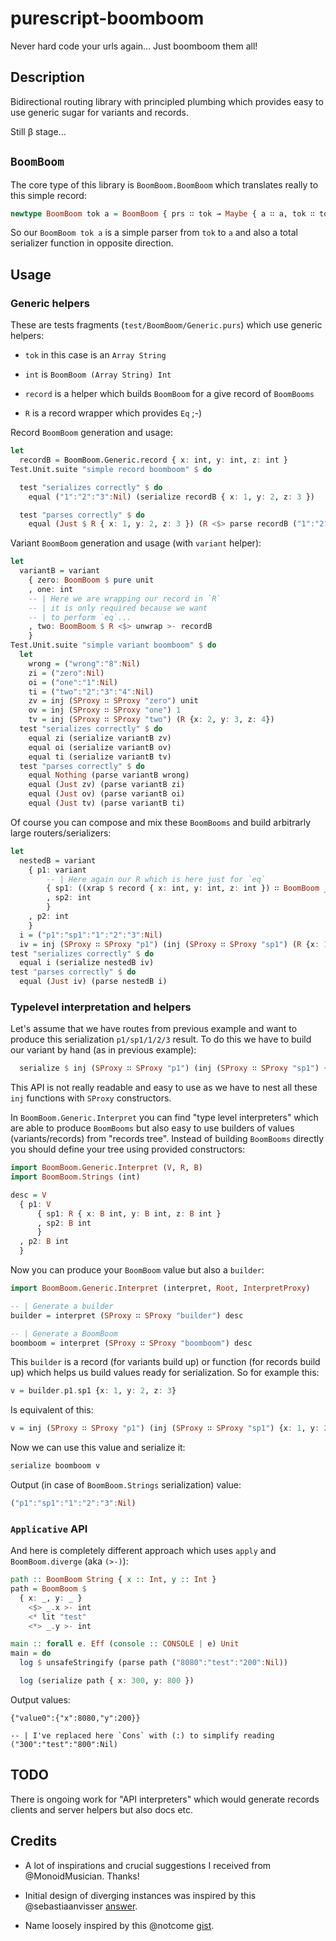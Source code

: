 # purescript-boomboom

Never hard code your urls again... Just boomboom them all!

## Description

Bidirectional routing library with principled plumbing which provides easy to use generic sugar for variants and records.

Still β stage...

## `BoomBoom`

The core type of this library is `BoomBoom.BoomBoom` which translates really to this simple record:

```purescript
newtype BoomBoom tok a = BoomBoom { prs ∷ tok → Maybe { a ∷ a, tok ∷ tok }, ser ∷ a → tok }
```

So our `BoomBoom tok a` is a simple parser from `tok` to `a` and also a total serializer function in opposite direction.

## Usage

### Generic helpers

These are tests fragments (`test/BoomBoom/Generic.purs`) which use generic helpers:

* `tok` in this case is an `Array String`

* `int` is `BoomBoom (Array String) Int`

* `record` is a helper which builds `BoomBoom` for a give record of `BoomBooms`

* `R` is a record wrapper which provides `Eq` ;-)

Record `BoomBoom` generation and usage:

```purescript
let
  recordB = BoomBoom.Generic.record { x: int, y: int, z: int }
Test.Unit.suite "simple record boomboom" $ do

  test "serializes correctly" $ do
    equal ("1":"2":"3":Nil) (serialize recordB { x: 1, y: 2, z: 3 })

  test "parses correctly" $ do
    equal (Just $ R { x: 1, y: 2, z: 3 }) (R <$> parse recordB ("1":"2":"3":Nil))
```

Variant `BoomBoom` generation and usage (with `variant` helper):

```purescript
let
  variantB = variant
    { zero: BoomBoom $ pure unit
    , one: int
    -- | Here we are wrapping our record in `R`
    -- | it is only required because we want
    -- | to perform `eq`...
    , two: BoomBoom $ R <$> unwrap >- recordB
    }
Test.Unit.suite "simple variant boomboom" $ do
  let
    wrong = ("wrong":"8":Nil)
    zi = ("zero":Nil)
    oi = ("one":"1":Nil)
    ti = ("two":"2":"3":"4":Nil)
    zv = inj (SProxy ∷ SProxy "zero") unit
    ov = inj (SProxy ∷ SProxy "one") 1
    tv = inj (SProxy ∷ SProxy "two") (R {x: 2, y: 3, z: 4})
  test "serializes correctly" $ do
    equal zi (serialize variantB zv)
    equal oi (serialize variantB ov)
    equal ti (serialize variantB tv)
  test "parses correctly" $ do
    equal Nothing (parse variantB wrong)
    equal (Just zv) (parse variantB zi)
    equal (Just ov) (parse variantB oi)
    equal (Just tv) (parse variantB ti)
```

Of course you can compose and mix these `BoomBooms` and build arbitrarly large routers/serializers:

```purescript
let
  nestedB = variant
    { p1: variant
        -- | Here again our R which is here just for `eq`
        { sp1: ((xrap $ record { x: int, y: int, z: int }) ∷ BoomBoom _ R)
        , sp2: int
        }
    , p2: int
    }
  i = ("p1":"sp1":"1":"2":"3":Nil)
  iv = inj (SProxy ∷ SProxy "p1") (inj (SProxy ∷ SProxy "sp1") (R {x: 1, y: 2, z: 3}))
test "serializes correctly" $ do
  equal i (serialize nestedB iv)
test "parses correctly" $ do
  equal (Just iv) (parse nestedB i)
```

### Typelevel interpretation and helpers

Let's assume that we have routes from previous example and want to produce this serialization `p1/sp1/1/2/3` result. To do this we have to build our variant by hand (as in previous example):

```purescript
  serialize $ inj (SProxy ∷ SProxy "p1") (inj (SProxy ∷ SProxy "sp1") {x: 1, y: 2, z: 3})
```

This API is not really readable and easy to use as we have to nest all these `inj` functions with `SProxy` constructors.

In `BoomBoom.Generic.Interpret` you can find "type level interpreters" which are able to produce `BoomBooms` but also easy to use builders of values (variants/records) from "records tree".
Instead of building `BoomBooms` directly you should define your tree using provided constructors:

```purescript
import BoomBoom.Generic.Interpret (V, R, B)
import BoomBoom.Strings (int)

desc = V
  { p1: V
      { sp1: R { x: B int, y: B int, z: B int }
      , sp2: B int
      }
  , p2: B int
  }
```

Now you can produce your `BoomBoom` value but also a `builder`:

```purescript
import BoomBoom.Generic.Interpret (interpret, Root, InterpretProxy)

-- | Generate a builder
builder = interpret (SProxy ∷ SProxy "builder") desc

-- | Generate a BoomBoom
boomboom = interpret (SProxy ∷ SProxy "boomboom") desc

```

This `builder` is a record (for variants build up) or function (for records build up) which helps us build values ready for serialization. So for example this:

```purescript
v = builder.p1.sp1 {x: 1, y: 2, z: 3}
```

Is equivalent of this:

```purescript
v = inj (SProxy ∷ SProxy "p1") (inj (SProxy ∷ SProxy "sp1") {x: 1, y: 2, z: 3})
```

Now we can use this value and serialize it:

```purescript
serialize boomboom v
```

Output (in case of `BoomBoom.Strings` serialization) value:

```purescript
("p1":"sp1":"1":"2":"3":Nil)
```

### `Applicative` API

And here is completely different approach which uses `apply` and `BoomBoom.diverge` (aka `(>-)`):


```purescript
path :: BoomBoom String { x :: Int, y :: Int }
path = BoomBoom $
  { x: _, y: _ }
    <$> _.x >- int
    <* lit "test"
    <*> _.y >- int

main :: forall e. Eff (console :: CONSOLE | e) Unit
main = do
  log $ unsafeStringify (parse path ("8080":"test":"200":Nil))

  log (serialize path { x: 300, y: 800 })
```

Output values:

```shell
{"value0":{"x":8080,"y":200}}

-- | I've replaced here `Cons` with (:) to simplify reading
("300":"test":"800":Nil)
```

## TODO

There is ongoing work for "API interpreters" which would generate records clients and server helpers but also docs etc.

## Credits

* A lot of inspirations and crucial suggestions I received from @MonoidMusician. Thanks!

* Initial design of diverging instances was inspired by this @sebastiaanvisser [answer](https://www.reddit.com/r/haskell/comments/38o0f7/a_mixture_of_applicative_and_divisible/#thing_t1_crwh6le).

* Name loosely inspired by this @notcome [gist](https://gist.github.com/notcome/c9d4c750985230d7e346).
